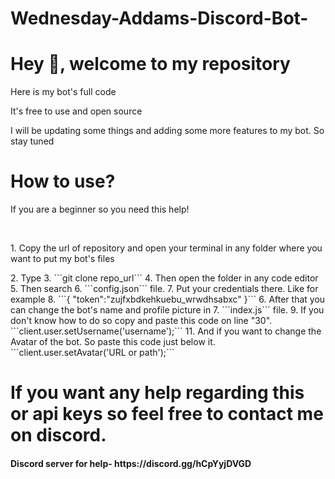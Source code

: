 # Wednesday-Addams-Discord-Bot-
<h1>Hey 👋, welcome to my repository</h1>
<p>Here is my bot's full code</p>
<p>It's free to use and open source</p>
<p>I will be updating some things and adding some more features to my bot. So stay tuned</p>
<h1>How to use?</h1>
<p>If you are a beginner so you need this help!</p><br>
<p>1. Copy the url of repository and open your terminal in any folder where you want to put my bot's files</p>
2. Type 
3. ```git clone repo_url```
4. Then open the folder in any code editor
5. Then search 
6. ```config.json``` file.
7. Put your credentials there. Like for example 
8. ```{ 
"token":"zujfxbdkehkuebu_wrwdhsabxc"
}```
6. After that you can change the bot's name and profile picture in 
7. ```index.js``` 
file.
9. If you don't know how to do so copy and paste this code on line "30". 
```client.user.setUsername('username');```
11. And if you want to change the Avatar of the bot. So paste this code just below it. 
```client.user.setAvatar('URL or path');```
<h1>If you want any help regarding this or api keys so feel free to contact me on discord.</h1>
<h4><b>Discord server for help- https://discord.gg/hCpYyjDVGD<b></h4>
